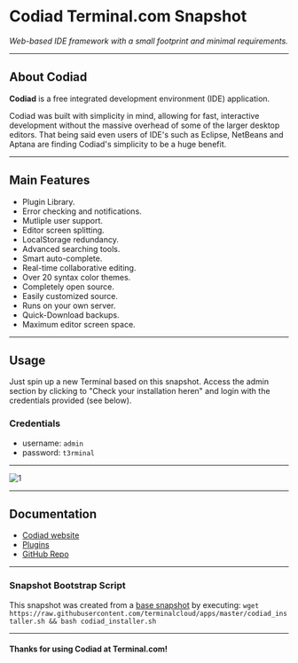 # **Codiad** Terminal.com Snapshot

*Web-based IDE framework with a small footprint and minimal requirements.*

---

## About Codiad

**Codiad** is a free integrated development environment (IDE) application.

Codiad was built with simplicity in mind, allowing for fast, interactive development without the massive overhead of some of the larger desktop editors. That being said even users of IDE's such as Eclipse, NetBeans and Aptana are finding Codiad's simplicity to be a huge benefit.

---

## Main Features

- Plugin Library.
- Error checking and notifications.
- Mutliple user support.
- Editor screen splitting.
- LocalStorage redundancy.
- Advanced searching tools.
- Smart auto-complete.
- Real-time collaborative editing.
- Over 20 syntax color themes.
- Completely open source.
- Easily customized source.
- Runs on your own server.
- Quick-Download backups.
- Maximum editor screen space.

---

## Usage

Just spin up a new Terminal based on this snapshot. Access the admin section by clicking to "Check your installation heren" and login with the credentials provided (see below).

### Credentials

- username: `admin`
- password: `t3rminal`

---

![1](http://i.imgur.com/UCNOKIF.png)

---

## Documentation

- [Codiad website](http://codiad.com/)
- [Plugins](http://market.codiad.com/)
- [GitHub Repo](https://github.com/Codiad/Codiad)

---

### Snapshot Bootstrap Script

This snapshot was created from a [base snapshot](https://www.terminal.com/tiny/FzpHiTXG1K) by executing:
`wget https://raw.githubusercontent.com/terminalcloud/apps/master/codiad_installer.sh && bash codiad_installer.sh`

---

#### Thanks for using Codiad at Terminal.com!
